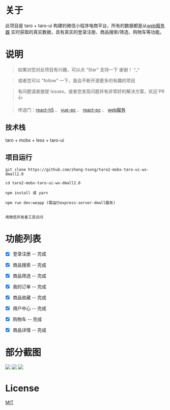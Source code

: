 
# 关于

此项目是 taro + taro-ui 构建的微信小程序电商平台，所有的数据都是从[web服务器](https://github.com/zhong-tsong/nodejs-express-server-dmall2.0) 实时获取的真实数据，具有真实的登录注册、商品搜索/筛选、购物车等功能。


# 说明

>  如果对您对此项目有兴趣，可以点 "Star" 支持一下 谢谢！ ^_^

>  或者您可以 "follow" 一下，我会不断开源更多的有趣的项目

>  有问题请直接提 Issues，或者您发现问题并有非常好的解决方案，欢迎 PR 👍

>  传送门：[react-h5](https://github.com/zhong-tsong/react-mobx-antd-mobile-pc-dmall2.0)  、 [vue-pc](https://github.com/zhong-tsong/vue3-vuex-element-ui-pc-dmall2.0)  、 [react-pc](https://github.com/zhong-tsong/react-mobx-antd-pc-dmall2.0)  、 [web服务](https://github.com/zhong-tsong/nodejs-express-server-dmall2.0)



## 技术栈

taro + mobx + less + taro-ui


## 项目运行


```
git clone https://github.com/zhong-tsong/taro2-mobx-taro-ui-wx-dmall2.0 

cd taro2-mobx-taro-ui-wx-dmall2.0 

npm install 或 yarn

npm run dev:weapp (需运行express-server-dmall服务)


用微信开发者工具访问

```


# 功能列表

- [x] 登录注册 -- 完成
- [x] 商品搜索 -- 完成
- [x] 商品筛选 -- 完成
- [x] 我的订单 -- 完成
- [x] 商品收藏 -- 完成
- [x] 用户中心 -- 完成
- [x] 购物车 -- 完成
- [x] 商品详情 -- 完成


# 部分截图


<img src="https://github.com/zhong-tsong/taro2-mobx-taro-ui-wx-dmall2.0/blob/master/preview/home.png"/>

<img src="https://github.com/zhong-tsong/taro2-mobx-taro-ui-wx-dmall2.0/blob/master/preview/products.png"/>

<img src="https://github.com/zhong-tsong/taro2-mobx-taro-ui-wx-dmall2.0/blob/master/preview/cart.png"/>


# License

[MIT](https://github.com/zhong-tsong/taro2-mobx-taro-ui-wx-dmall2.0/blob/master/LICENSE)

